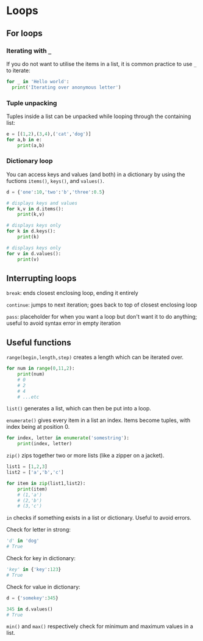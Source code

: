 Loops
=====

For loops
---------

### Iterating with `_`

If you do not want to utilise the items in a list, it is common practice to use `_` to iterate:

```python
for _ in 'Hello world':
  print('Iterating over anonymous letter')
```

### Tuple unpacking

Tuples inside a list can be unpacked while looping through the containing list:

```python
e = [(1,2),(3,4),('cat','dog')]
for a,b in e:
    print(a,b)
```

### Dictionary loop

You can access keys and values (and both) in a dictionary by using the fuctions `items()`, `keys()`, and `values()`.

```python
d = {'one':10,'two':'b','three':0.5}

# displays keys and values
for k,v in d.items():
    print(k,v)

# displays keys only
for k in d.keys():
    print(k)

# displays keys only
for v in d.values():
    print(v)
```

Interrupting loops
------------------

`break`: ends closest enclosing loop, ending it entirely

`continue`: jumps to next iteration; goes back to top of closest enclosing loop

`pass`: placeholder for when you want a loop but don't want it to do anything; useful to avoid syntax error in empty iteration

Useful functions
----------------

`range(begin,length,step)` creates a length which can be iterated over.

```python
for num in range(0,11,2):
    print(num)
    # 0
    # 2
    # 4
    # ...etc
```

`list()` generates a list, which can then be put into a loop.

`enumerate()` gives every item in a list an index. Items become tuples, with index being at position 0.

```python
for index, letter in enumerate('somestring'):
    print(index, letter)
```

`zip()` zips together two or more lists (like a zipper on a jacket).

```python
list1 = [1,2,3]
list2 = ['a','b','c']

for item in zip(list1,list2):
    print(item)
    # (1,'a')
    # (2,'b')
    # (3,'c')
```

`in` checks if something exists in a list or dictionary. Useful to avoid errors.

Check for letter in strong:

```python
'd' in 'dog'
# True
```

Check for key in dictionary:

```python
'key' in {'key':123}
# True
```

Check for value in dictionary:

```python
d = {'somekey':345}

345 in d.values()
# True
```

`min()` and `max()` respectively check for minimum and maximum values in a list.
